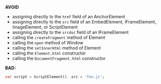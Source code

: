 
**AVOID**

* assigning directly to the `href` field of an AnchorElement
* assigning directly to the `src` field of an EmbedElement, IFrameElement,
  ImageElement, or ScriptElement
* assigning directly to the `srcdoc` field of an IFrameElement
* calling the `createFragment` method of Element
* calling the `open` method of Window
* calling the `setInnerHtml` method of Element
* calling the `Element.html` constructor
* calling the `DocumentFragment.html` constructor


**BAD:**
```dart
var script = ScriptElement()..src = 'foo.js';
```
